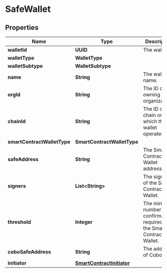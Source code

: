 

# SafeWallet


## Properties

| Name | Type | Description | Notes |
|------------ | ------------- | ------------- | -------------|
|**walletId** | **UUID** | The wallet ID. |  |
|**walletType** | **WalletType** |  |  |
|**walletSubtype** | **WalletSubtype** |  |  |
|**name** | **String** | The wallet name. |  |
|**orgId** | **String** | The ID of the owning organization. |  |
|**chainId** | **String** | The ID of the chain on which the wallet operates. |  [optional] |
|**smartContractWalletType** | **SmartContractWalletType** |  |  |
|**safeAddress** | **String** | The Smart Contract Wallet address. |  [optional] |
|**signers** | **List&lt;String&gt;** | The signers of the Smart Contract Wallet. |  [optional] |
|**threshold** | **Integer** | The minimum number of confirmations required for the Smart Contract Wallet.  |  [optional] |
|**coboSafeAddress** | **String** | The address of Cobo Safe. |  [optional] |
|**initiator** | [**SmartContractInitiator**](SmartContractInitiator.md) |  |  [optional] |



